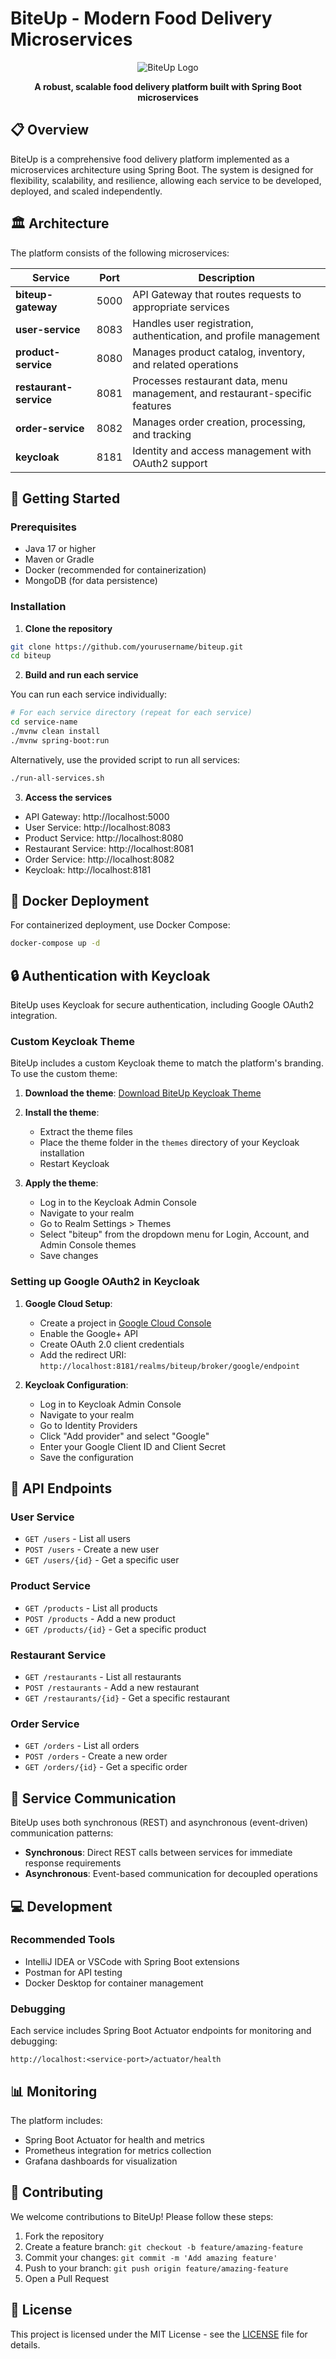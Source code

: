 # BiteUp - Modern Food Delivery Microservices

<div align="center">
  
![BiteUp Logo](https://via.placeholder.com/200x100?text=BiteUp)

**A robust, scalable food delivery platform built with Spring Boot microservices**

</div>

## 📋 Overview

BiteUp is a comprehensive food delivery platform implemented as a microservices architecture using Spring Boot. The system is designed for flexibility, scalability, and resilience, allowing each service to be developed, deployed, and scaled independently.

## 🏛️ Architecture

The platform consists of the following microservices:

| Service | Port | Description |
|---------|------|-------------|
| **biteup-gateway** | 5000 | API Gateway that routes requests to appropriate services |
| **user-service** | 8083 | Handles user registration, authentication, and profile management |
| **product-service** | 8080 | Manages product catalog, inventory, and related operations |
| **restaurant-service** | 8081 | Processes restaurant data, menu management, and restaurant-specific features |
| **order-service** | 8082 | Manages order creation, processing, and tracking |
| **keycloak** | 8181 | Identity and access management with OAuth2 support |

## 🚀 Getting Started

### Prerequisites

- Java 17 or higher
- Maven or Gradle
- Docker (recommended for containerization)
- MongoDB (for data persistence)

### Installation

1. **Clone the repository**

```bash
git clone https://github.com/yourusername/biteup.git
cd biteup
```

2. **Build and run each service**

You can run each service individually:

```bash
# For each service directory (repeat for each service)
cd service-name
./mvnw clean install
./mvnw spring-boot:run
```

Alternatively, use the provided script to run all services:

```bash
./run-all-services.sh
```

3. **Access the services**

- API Gateway: http://localhost:5000
- User Service: http://localhost:8083
- Product Service: http://localhost:8080
- Restaurant Service: http://localhost:8081
- Order Service: http://localhost:8082
- Keycloak: http://localhost:8181

## 🐳 Docker Deployment

For containerized deployment, use Docker Compose:

```bash
docker-compose up -d
```

## 🔒 Authentication with Keycloak

BiteUp uses Keycloak for secure authentication, including Google OAuth2 integration.

### Custom Keycloak Theme

BiteUp includes a custom Keycloak theme to match the platform's branding. To use the custom theme:

1. **Download the theme**:
   [Download BiteUp Keycloak Theme](https://drive.google.com/file/d/19UvcLFCLGExOlep_hUVEBAbdlmDlPFcX/view?usp=sharing)

2. **Install the theme**:
   - Extract the theme files
   - Place the theme folder in the `themes` directory of your Keycloak installation
   - Restart Keycloak

3. **Apply the theme**:
   - Log in to the Keycloak Admin Console
   - Navigate to your realm
   - Go to Realm Settings > Themes
   - Select "biteup" from the dropdown menu for Login, Account, and Admin Console themes
   - Save changes

### Setting up Google OAuth2 in Keycloak

1. **Google Cloud Setup**:
   - Create a project in [Google Cloud Console](https://console.cloud.google.com/)
   - Enable the Google+ API
   - Create OAuth 2.0 client credentials
   - Add the redirect URI: `http://localhost:8181/realms/biteup/broker/google/endpoint`

2. **Keycloak Configuration**:
   - Log in to Keycloak Admin Console
   - Navigate to your realm
   - Go to Identity Providers
   - Click "Add provider" and select "Google"
   - Enter your Google Client ID and Client Secret
   - Save the configuration

## 📡 API Endpoints

### User Service
- `GET /users` - List all users
- `POST /users` - Create a new user
- `GET /users/{id}` - Get a specific user

### Product Service
- `GET /products` - List all products
- `POST /products` - Add a new product
- `GET /products/{id}` - Get a specific product

### Restaurant Service
- `GET /restaurants` - List all restaurants
- `POST /restaurants` - Add a new restaurant
- `GET /restaurants/{id}` - Get a specific restaurant

### Order Service
- `GET /orders` - List all orders
- `POST /orders` - Create a new order
- `GET /orders/{id}` - Get a specific order

## 🔄 Service Communication

BiteUp uses both synchronous (REST) and asynchronous (event-driven) communication patterns:

- **Synchronous**: Direct REST calls between services for immediate response requirements
- **Asynchronous**: Event-based communication for decoupled operations

## 💻 Development

### Recommended Tools
- IntelliJ IDEA or VSCode with Spring Boot extensions
- Postman for API testing
- Docker Desktop for container management

### Debugging

Each service includes Spring Boot Actuator endpoints for monitoring and debugging:

```
http://localhost:<service-port>/actuator/health
```

## 📊 Monitoring

The platform includes:
- Spring Boot Actuator for health and metrics
- Prometheus integration for metrics collection
- Grafana dashboards for visualization

## 🤝 Contributing

We welcome contributions to BiteUp! Please follow these steps:

1. Fork the repository
2. Create a feature branch: `git checkout -b feature/amazing-feature`
3. Commit your changes: `git commit -m 'Add amazing feature'`
4. Push to your branch: `git push origin feature/amazing-feature`
5. Open a Pull Request

## 📄 License

This project is licensed under the MIT License - see the [LICENSE](LICENSE) file for details.

